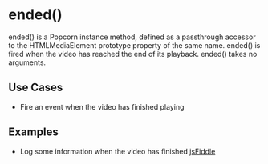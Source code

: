 ended()
===============

ended() is a Popcorn instance method, defined as a passthrough accessor to the HTMLMediaElement prototype property of the same name. ended() is fired when the video has reached the end of its playback. ended() takes no arguments.

Use Cases
--------------

* Fire an event when the video has finished playing

Examples
-------------

* Log some information when the video has finished [jsFiddle](http://jsfiddle.net/popcornjs/hUYmK/1/)

